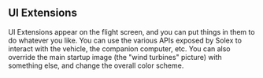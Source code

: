 
## UI Extensions

UI Extensions appear on the flight screen, and you can put things in them to do whatever you like. You can use the various APIs exposed by Solex to interact with the vehicle, the companion computer, etc. You can also override the main startup image (the "wind turbines" picture) with something else, and change the overall color scheme.

